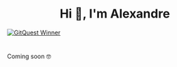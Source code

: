 <h1 align="center">Hi 👋, I'm Alexandre</h1>

<a href="https://gitquest.dev/player/Alex0x47" target="_blank">
<img src="https://img.shields.io/badge/GitQuest%20Winner-4th Place-c0c0c0" alt="GitQuest Winner">
</a>

#

<p>Coming soon 🤓</p>